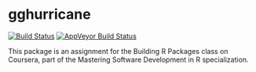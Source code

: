 # gghurricane

[![Build Status](https://travis-ci.org/mmoramarco/buildingrpackage.svg?branch=master)](https://travis-ci.org/mmoramarco/buildingrpackage) [![AppVeyor Build Status](https://ci.appveyor.com/api/projects/status/github/mmoramarco/buildingrpackage?branch=master&svg=true)](https://ci.appveyor.com/project/mmoramarco/buildingrpackage)

This package is an assignment for the Building R Packages class on Coursera, part of the Mastering Software Development in R specialization.
